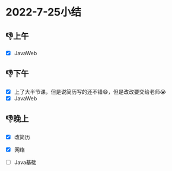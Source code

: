 # 2022-7-25小结

## 👎上午

- [x] JavaWeb

## 👎下午

- [x] 上了大半节课，但是说简历写的还不错😄，但是改改要交给老师😭
- [x] JavaWeb

## 👎晚上

- [x] 改简历
- [x] 网络
- [ ] Java基础






